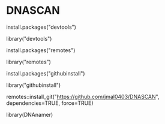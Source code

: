 # DNASCAN

install.packages("devtools")

library("devtools")

install.packages("remotes")

library("remotes")

install.packages("githubinstall")

library("githubinstall")

remotes::install_git("https://github.com/jmal0403/DNASCAN", dependencies=TRUE, force=TRUE)

library(DNAnamer)

